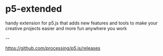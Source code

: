 # p5-extended
handy extension for p5.js that adds new features and tools to make your creative projects easier and more fun anywhere you work

--

https://github.com/processing/p5.js/releases
